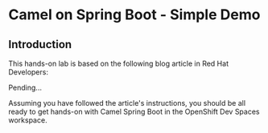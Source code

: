 # Camel on Spring Boot - Simple Demo

## Introduction

This hands-on lab is based on the following blog article in Red Hat Developers:

Pending...

Assuming you have followed the article's instructions, you should be all ready to get hands-on with Camel Spring Boot in the OpenShift Dev Spaces workspace.

<br/>